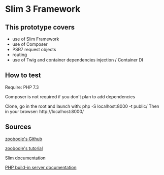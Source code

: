 
# Slim 3 Framework

## This prototype covers

* use of Slim Framework
* use of Composer
* PSR7 request objects
* routing
* use of Twig and container dependencies injection / Container DI

## How to test

Require: PHP 7.3

Composer is not required if you don't plan to add dependencies

Clone, go in the root and launch with:
php -S localhost:8000 -t public/
Then in your browser: http://localhost:8000/

## Sources

[zooboole's Github](https://github.com/zooboole)

[zooboole's tutorial](https://phpocean.com/tutorials/back-end/workouts-with-slim-3-create-a-simple-website/48)

[Slim documentation](http://www.slimframework.com/docs/v3/concepts/di.html)

[PHP build-in server documentation](http://php.net/manual/fr/features.commandline.webserver.php)
